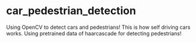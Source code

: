 # car_pedestrian_detection
Using OpenCV to detect cars and pedestrians! This is how self driving cars works. Using pretrained data of haarcascade for detecting pedestrians! 
